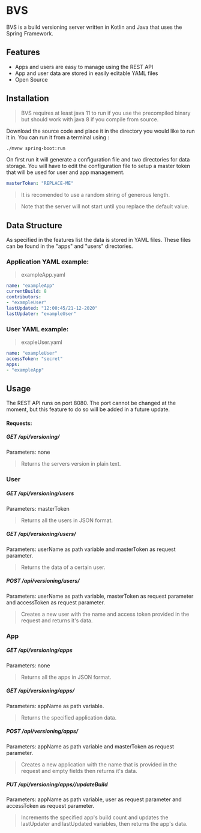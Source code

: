 # BVS


BVS is a build versioning server written in Kotlin and Java that uses the Spring Framework.

## Features
  - Apps and users are easy to manage using the REST API
  - App and user data are stored in easily editable YAML files
  - Open Source

## Installation
>BVS requires at least java 11 to run if you use the precompiled binary but should work with java 8 if you compile from source.

Download the source code and place it in the directory you would like to run it in.
You can run it from a terminal using :
```sh
./mvnw spring-boot:run
```

On first run it will generate a configuration file and two directories for data storage.
You will have to edit the configuration file to setup a master token that will be used for user and app management.

```yaml
masterToken: "REPLACE-ME"
```

>It is recomended to use a random string of generous length.

>Note that the server will not start until you replace the default value.

## Data Structure
As specified in the features list the data is stored in YAML files.
These files can be found in the "apps" and "users" directories.

### Application YAML example:

> exampleApp.yaml

```yaml
name: "exampleApp"
currentBuild: 8
contributors:
- "exampleUser"
lastUpdated: "12:00:45/21-12-2020"
lastUpdater: "exampleUser"
```

### User YAML example:

> exapleUser.yaml

```yaml
name: "exampleUser"
accessToken: "secret"
apps:
- "exampleApp"

```


## Usage

The REST API runs on port 8080. The port cannot be changed at the moment, but this feature to do so will be added in a future update.

#### Requests:

##### GET /api/versioning/
Parameters: none
>Returns the servers version in plain text.

### User

##### GET /api/versioning/users
Parameters: masterToken
>Returns all the users in JSON format.

##### GET /api/versioning/users/<userName>
Parameters: userName as path variable and masterToken as request parameter.
>Returns the data of a certain user.

##### POST /api/versioning/users/<userName>
Parameters: userName as path variable, masterToken as request parameter and accessToken as request parameter.
>Creates a new user with the name and access token provided in the request and returns it's data.

### App

##### GET /api/versioning/apps
Parameters: none
>Returns all the apps in JSON format.

##### GET /api/versioning/apps/<appName>
Parameters: appName as path variable.
>Returns the specified application data.

##### POST /api/versioning/apps/<appName>
Parameters: appName as path variable and masterToken as request parameter.
>Creates a new application with the name that is provided in the request and empty fields then returns it's data.

##### PUT /api/versioning/apps/<appName>/updateBuild
Parameters: appName as path variable, user as request parameter and accessToken as request parameter.
>Increments the specified app's build count and updates the lastUpdater and lastUpdated variables, then returns the app's data.
